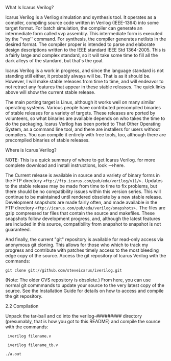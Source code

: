What Is Icarus Verilog?

Icarus Verilog is a Verilog simulation and synthesis tool. It operates as a compiler, compiling source code written in Verilog (IEEE-1364) into some target format. For batch simulation, the compiler can generate an intermediate form called vvp assembly. This intermediate form is executed by the ''vvp'' command. For synthesis, the compiler generates netlists in the desired format.
The compiler proper is intended to parse and elaborate design descriptions written to the IEEE standard IEEE Std 1364-2005. This is a fairly large and complex standard, so it will take some time to fill all the dark alleys of the standard, but that's the goal.

Icarus Verilog is a work in progress, and since the language standard is not standing still either, it probably always will be. That is as it should be. However, I will make stable releases from time to time, and will endeavor to not retract any features that appear in these stable releases. The quick links above will show the current stable release.

The main porting target is Linux, although it works well on many similar operating systems. Various people have contributed precompiled binaries of stable releases for a variety of targets. These releases are ported by volunteers, so what binaries are available depends on who takes the time to do the packaging. Icarus Verilog has been ported to That Other Operating System, as a command line tool, and there are installers for users without compilers. You can compile it entirely with free tools, too, although there are precompiled binaries of stable releases.


Where is Icarus Verilog?


NOTE: This is a quick summary of where to get Icarus Verilog. for more complete download and install instructions, look -->here.

The Current release is available in source and a variety of binary forms in the FTP directory ```<ftp://ftp.icarus.com/pub/eda/verilog/v11/>.``` Updates to the stable release may be made from time to time to fix problems, but there should be no compatibility issues within this version series. This will continue to be maintained until rendered obsolete by a new stable release.
Development snapshots are made fairly often, and made available in the FTP directory ```<ftp://icarus.com/pub/eda/verilog/snapshots>.``` The files are gzip compressed tar files that contain the source and makefiles. These snapshots follow development progress, and, although the latest features are included in this source, compatibility from snapshot to snapshot is not guaranteed.

And finally, the current "git" repository is available for read-only access via anonymous git cloning. This allows for those who which to track my progress and contribute with patches timely access to the most bleeding edge copy of the source. Access the git repository of Icarus Verilog with the commands:
```
git clone git://github.com/steveicarus/iverilog.git
```
(Note: The older CVS repository is obsolete.)
From here, you can use normal git commmands to update your source to the very latest copy of the source. See the Installation Guide for details on how to access and compile the git repository.

2.2 Compilation

Unpack the tar-ball and cd into the verilog-######### directory
(presumably, that is how you got to this README) and compile the source
with the commands:

 ``` iverilog filename.v```
 
 
 ``` iverilog filename_tb.v```
 
 
  ```./a.out```
